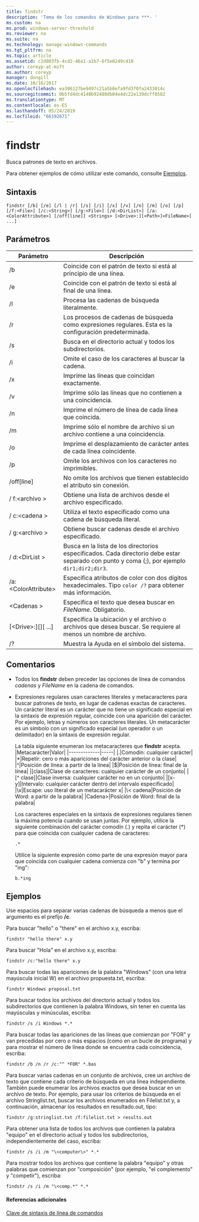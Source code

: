```yaml
---
title: findstr
description: 'Tema de los comandos de Windows para ***- '
ms.custom: na
ms.prod: windows-server-threshold
ms.reviewer: na
ms.suite: na
ms.technology: manage-windows-commands
ms.tgt_pltfrm: na
ms.topic: article
ms.assetid: c2d803fb-4cd2-46a1-a1b7-6f5e0249c418
author: coreyp-at-msft
ms.author: coreyp
manager: dongill
ms.date: 10/16/2017
ms.openlocfilehash: ea306127be9497c21a5b8efa9fd3f0fa2433014c
ms.sourcegitcommit: 0b5fd4dc4148b92480db04e4dc22e139dcff8582
ms.translationtype: MT
ms.contentlocale: es-ES
ms.lasthandoff: 05/24/2019
ms.locfileid: "66192671"
---
```

# <a name="findstr"></a>findstr

Busca patrones de texto en archivos.

Para obtener ejemplos de cómo utilizar este comando, consulte [Ejemplos](#examples).

## <a name="syntax"></a>Sintaxis

```
findstr [/b] [/e] [/l | /r] [/s] [/i] [/x] [/v] [/n] [/m] [/o] [/p] [/f:<File>] [/c:<String>] [/g:<File>] [/d:<DirList>] [/a:<ColorAttribute>] [/off[line]] <Strings> [<Drive>:][<Path>]<FileName>[ ...]
```

## <a name="parameters"></a>Parámetros

|Parámetro|Descripción|
|---------|-----------|
|/b|Coincide con el patrón de texto si está al principio de una línea.|
|/e|Coincide con el patrón de texto si está al final de una línea.|
|/l|Procesa las cadenas de búsqueda literalmente.|
|/r|Los procesos de cadenas de búsqueda como expresiones regulares. Esta es la configuración predeterminada.|
|/s|Busca en el directorio actual y todos los subdirectorios.|
|/i|Omite el caso de los caracteres al buscar la cadena.|
|/x|Imprime las líneas que coincidan exactamente.|
|/v|Imprime sólo las líneas que no contienen a una coincidencia.|
|/n|Imprime el número de línea de cada línea que coincida.|
|/m|Imprime sólo el nombre de archivo si un archivo contiene a una coincidencia.|
|/o|Imprime el desplazamiento de carácter antes de cada línea coincidente.|
|/p|Omite los archivos con los caracteres no imprimibles.|
|/off[line]|No omite los archivos que tienen establecido el atributo sin conexión.|
|/ f:\<archivo >|Obtiene una lista de archivos desde el archivo especificado.|
|/ c:\<cadena >|Utiliza el texto especificado como una cadena de búsqueda literal.|
|/ g:\<archivo >|Obtiene buscar cadenas desde el archivo especificado.|
|/ d:\<DirList >|Busca en la lista de los directorios especificados. Cada directorio debe estar separado con punto y coma (;), por ejemplo `dir1;dir2;dir3`.|
|/a:\<ColorAttribute>|Especifica atributos de color con dos dígitos hexadecimales. Tipo `color /?` para obtener más información.|
|\<Cadenas >|Especifica el texto que desea buscar en *FileName*. Obligatorio.|
|[\<Drive>:][<Path>]<FileName>[ ...]|Especifica la ubicación y el archivo o archivos que desea buscar. Se requiere al menos un nombre de archivo.|
|/?|Muestra la Ayuda en el símbolo del sistema.|

## <a name="remarks"></a>Comentarios

-   Todos los **findstr** deben preceder las opciones de línea de comandos *cadenas* y *FileName* en la cadena de comandos.
-   Expresiones regulares usan caracteres literales y metacaracteres para buscar patrones de texto, en lugar de cadenas exactas de caracteres. Un carácter literal es un carácter que no tiene un significado especial en la sintaxis de expresión regular, coincide con una aparición del carácter. Por ejemplo, letras y números son caracteres literales. Un metacarácter es un símbolo con un significado especial (un operador o un delimitador) en la sintaxis de expresión regular.

    La tabla siguiente enumeran los metacaracteres que **findstr** acepta.  
    |Metacarácter|Valor|
    |-------------|-----|
    |.|Comodín: cualquier carácter|
    |*|Repetir: cero o más apariciones del carácter anterior o la clase|
    |^|Posición de línea: a partir de la línea|
    |$|Posición de línea: final de la línea|
    |[class]|Clase de caracteres: cualquier carácter de un conjunto|
    |[^ clase]|Clase inversa: cualquier carácter no en un conjunto|
    |[x-y]|Intervalo: cualquier carácter dentro del intervalo especificado|
    |\x|Escape: uso literal de un metacarácter x|
    |\\< cadena|Posición de Word: a partir de la palabra|
    |Cadena\>|Posición de Word: final de la palabra|

    Los caracteres especiales en la sintaxis de expresiones regulares tienen la máxima potencia cuando se usan juntas. Por ejemplo, utilice la siguiente combinación del carácter comodín (.) y repita el carácter (*) para que coincida con cualquier cadena de caracteres:  
    ```
    .*
    ```  
    Utilice la siguiente expresión como parte de una expresión mayor para que coincida con cualquier cadena comienza con "b" y termina por "ing":  
    ```
    b.*ing
    ```

## <a name="examples"></a>Ejemplos

Use espacios para separar varias cadenas de búsqueda a menos que el argumento es el prefijo **/c**.

Para buscar "hello" o "there" en el archivo x.y, escriba:
```
findstr "hello there" x.y 
```
Para buscar "Hola" en el archivo x.y, escriba:
```
findstr /c:"hello there" x.y 
```
Para buscar todas las apariciones de la palabra "Windows" (con una letra mayúscula inicial W) en el archivo propuesta.txt, escriba:
```
findstr Windows proposal.txt 
```
Para buscar todos los archivos del directorio actual y todos los subdirectorios que contienen la palabra Windows, sin tener en cuenta las mayúsculas y minúsculas, escriba:
```
findstr /s /i Windows *.* 
```
Para buscar todas las apariciones de las líneas que comienzan por "FOR" y van precedidas por cero o más espacios (como en un bucle de programa) y para mostrar el número de línea donde se encuentra cada coincidencia, escriba:
```
findstr /b /n /r /c:"^ *FOR" *.bas 
```
Para buscar varias cadenas en un conjunto de archivos, cree un archivo de texto que contiene cada criterio de búsqueda en una línea independiente. También puede enumerar los archivos exactos que desea buscar en un archivo de texto. Por ejemplo, para usar los criterios de búsqueda en el archivo Stringlist.txt, buscar los archivos enumerados en Filelist.txt y, a continuación, almacenar los resultados en resultado.out, tipo:
```
findstr /g:stringlist.txt /f:filelist.txt > results.out 
```
Para obtener una lista de todos los archivos que contienen la palabra "equipo" en el directorio actual y todos los subdirectorios, independientemente del caso, escriba:
```
findstr /s /i /m "\<computer\>" *.*
```
Para mostrar todos los archivos que contiene la palabra "equipo" y otras palabras que comienzan por "composición" (por ejemplo, "el complemento" y "competir"), escriba:
```
findstr /s /i /m "\<comp.*" *.*
```

#### <a name="additional-references"></a>Referencias adicionales

[Clave de sintaxis de línea de comandos](command-line-syntax-key.md)